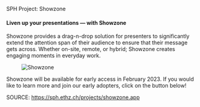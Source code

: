 SPH Project: Showzone
#### __Liven up your presentations — with Showzone__  

Showzone provides a drag-n-drop solution for presenters to significantly extend the attention span of their audience to ensure that their message gets across. Whether on-site, remote, or hybrid; Showzone creates engaging moments in everyday work.

<figure><img alt="Showzone" src="https://sph.ethz.ch/uploads/images/Screenshot_2023_02_09_190500.png"/></figure>

Showzone will be available for early access in February 2023. If you would like to learn more and join our early adopters, click on the button below!  


SOURCE: https://sph.ethz.ch/projects/showzone.app